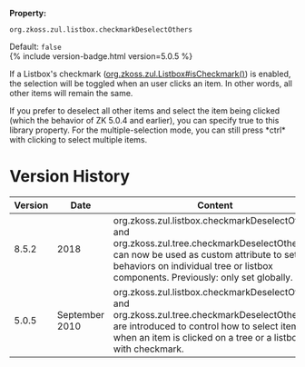**Property:**

`org.zkoss.zul.listbox.checkmarkDeselectOthers`

Default: `false`  
{% include version-badge.html version=5.0.5 %}

If a Listbox's checkmark
([org.zkoss.zul.Listbox#isCheckmark()](https://www.zkoss.org/javadoc/latest/zk/org/zkoss/zul/Listbox.html#isCheckmark())) is
enabled, the selection will be toggled when an user clicks an item. In
other words, all other items will remain the same.

If you prefer to deselect all other items and select the item being
clicked (which the behavior of ZK 5.0.4 and earlier), you can specify
true to this library property. For the multiple-selection mode, you can
still press \*ctrl\* with clicking to select multiple items.

# Version History

| Version | Date           | Content                                                                                                                                                                                                                    |
|---------|----------------|----------------------------------------------------------------------------------------------------------------------------------------------------------------------------------------------------------------------------|
| 8.5.2   | 2018           | org.zkoss.zul.listbox.checkmarkDeselectOthers and org.zkoss.zul.tree.checkmarkDeselectOthers can now be used as custom attribute to set behaviors on individual tree or listbox components. Previously: only set globally. |
| 5.0.5   | September 2010 | org.zkoss.zul.listbox.checkmarkDeselectOthers and org.zkoss.zul.tree.checkmarkDeselectOthers are introduced to control how to select items when an item is clicked on a tree or a listbox with checkmark.                  |
